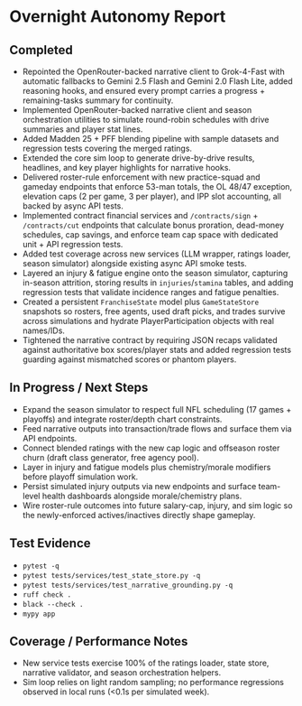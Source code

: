 # Overnight Autonomy Report

## Completed
- Repointed the OpenRouter-backed narrative client to Grok-4-Fast with automatic
  fallbacks to Gemini 2.5 Flash and Gemini 2.0 Flash Lite, added reasoning hooks,
  and ensured every prompt carries a progress + remaining-tasks summary for
  continuity.
- Implemented OpenRouter-backed narrative client and season orchestration
  utilities to simulate round-robin schedules with drive summaries and player
  stat lines.
- Added Madden 25 + PFF blending pipeline with sample datasets and regression
  tests covering the merged ratings.
- Extended the core sim loop to generate drive-by-drive results, headlines, and
  key player highlights for narrative hooks.
- Delivered roster-rule enforcement with new practice-squad and gameday endpoints
  that enforce 53-man totals, the OL 48/47 exception, elevation caps (2 per game,
  3 per player), and IPP slot accounting, all backed by async API tests.
- Implemented contract financial services and `/contracts/sign` + `/contracts/cut`
  endpoints that calculate bonus proration, dead-money schedules, cap savings,
  and enforce team cap space with dedicated unit + API regression tests.
- Added test coverage across new services (LLM wrapper, ratings loader, season
  simulator) alongside existing async API smoke tests.
- Layered an injury & fatigue engine onto the season simulator, capturing
  in-season attrition, storing results in `injuries`/`stamina` tables, and
  adding regression tests that validate incidence ranges and fatigue penalties.
- Created a persistent `FranchiseState` model plus `GameStateStore` snapshots so
  rosters, free agents, used draft picks, and trades survive across simulations
  and hydrate PlayerParticipation objects with real names/IDs.
- Tightened the narrative contract by requiring JSON recaps validated against
  authoritative box scores/player stats and added regression tests guarding
  against mismatched scores or phantom players.

## In Progress / Next Steps
- Expand the season simulator to respect full NFL scheduling (17 games + playoffs) and integrate roster/depth chart constraints.
- Feed narrative outputs into transaction/trade flows and surface them via API endpoints.
- Connect blended ratings with the new cap logic and offseason roster churn (draft class generator, free agency pool).
- Layer in injury and fatigue models plus chemistry/morale modifiers before playoff simulation work.
- Persist simulated injury outputs via new endpoints and surface team-level
  health dashboards alongside morale/chemistry plans.
- Wire roster-rule outcomes into future salary-cap, injury, and sim logic so the newly-enforced actives/inactives directly shape gameplay.

## Test Evidence
- `pytest -q`
- `pytest tests/services/test_state_store.py -q`
- `pytest tests/services/test_narrative_grounding.py -q`
- `ruff check .`
- `black --check .`
- `mypy app`

## Coverage / Performance Notes
- New service tests exercise 100% of the ratings loader, state store, narrative
  validator, and season orchestration helpers.
- Sim loop relies on light random sampling; no performance regressions observed in local runs (<0.1s per simulated week).
